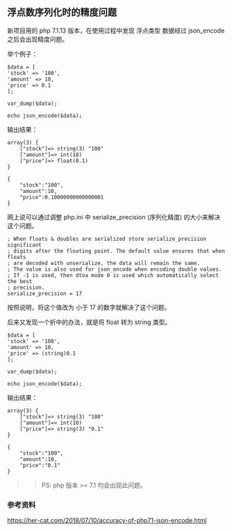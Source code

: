 ## 浮点数序列化时的精度问题

新项目用的 php 7.1.13 版本，在使用过程中发现 浮点类型 数据经过 json_encode 之后会出现精度问题。

举个例子：

    $data = [
    'stock' => '100',
    'amount' => 10,
    'price' => 0.1
    ];
    
    var_dump($data);
    
    echo json_encode($data);

输出结果：

    array(3) {
        ["stock"]=> string(3) "100"
        ["amount"]=> int(10)
        ["price"]=> float(0.1)
    }
    
    {
        "stock":"100",
        "amount":10,
        "price":0.10000000000000001
    }

网上说可以通过调整 php.ini 中 serialize_precision (序列化精度) 的大小来解决这个问题。

    ; When floats & doubles are serialized store serialize_precision significant
    ; digits after the floating point. The default value ensures that when floats
    ; are decoded with unserialize, the data will remain the same.
    ; The value is also used for json_encode when encoding double values.
    ; If -1 is used, then dtoa mode 0 is used which automatically select the best
    ; precision.
    serialize_precision = 17

按照说明，将这个值改为 小于 17 的数字就解决了这个问题。

后来又发现一个折中的办法，就是将 float 转为 string 类型。

    $data = [
    'stock' => '100',
    'amount' => 10,
    'price' => (string)0.1
    ];
    
    var_dump($data);
    
    echo json_encode($data);

输出结果：

    array(3) {
        ["stock"]=> string(3) "100"
        ["amount"]=> int(10)
        ["price"]=> string(3) "0.1"
    }
    
    {
        "stock":"100",
        "amount":10,
        "price":"0.1"
    }

>>PS: php 版本 >= 7.1 均会出现此问题。

### 参考资料

https://her-cat.com/2018/07/10/accuracy-of-php71-json-encode.html